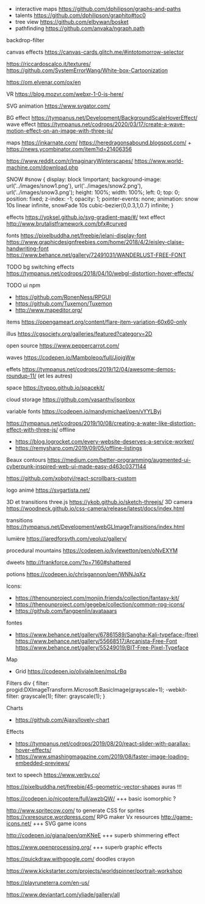 
- interactive maps https://github.com/dphilipson/graphs-and-paths
- talents https://github.com/dphilipson/graphito#toc0
- tree view https://github.com/elbywan/bosket
- pathfinding https://github.com/anvaka/ngraph.path

backdrop-filter

canvas effects https://canvas-cards.glitch.me/#intotomorrow-selector

https://riccardoscalco.it/textures/
https://github.com/SystemErrorWang/White-box-Cartoonization

https://om.elvenar.com/ox/en

VR
https://blog.mozvr.com/webxr-1-0-is-here/

SVG animation https://www.svgator.com/

BG effect https://tympanus.net/Development/BackgroundScaleHoverEffect/
wave effect https://tympanus.net/codrops/2020/03/17/create-a-wave-motion-effect-on-an-image-with-three-js/

maps https://inkarnate.com/
     https://heredragonsabound.blogspot.com/  +  https://news.ycombinator.com/item?id=21406356

https://www.reddit.com/r/ImaginaryWinterscapes/
https://www.world-machine.com/download.php

SNOW
#snow {
    display: block !important;
    background-image: url('../images/snow1.png'), url('../images/snow2.png'), url('../images/snow3.png');
    height: 100%;
    width: 100%;
    left: 0;
    top: 0;
	position: fixed;
    z-index: -1;
    opacity: 1;
    pointer-events: none;
    animation: snow 10s linear infinite, snowFade 10s cubic-bezier(0,0.3,1,0.7) infinite;
}


effects https://yoksel.github.io/svg-gradient-map/#/
text effect http://www.brutalistframework.com/bfx#curved

fonts
 https://pixelbuddha.net/freebie/jelani-display-font
 https://www.graphicdesignfreebies.com/home/2018/4/2/eisley-claise-handwriting-font
 https://www.behance.net/gallery/72491031/WANDERLUST-FREE-FONT

TODO bg switching effects https://tympanus.net/codrops/2018/04/10/webgl-distortion-hover-effects/

TODO ui npm
- https://github.com/RonenNess/RPGUI
- https://github.com/Tuxemon/Tuxemon
- http://www.mapeditor.org/

items
https://opengameart.org/content/flare-item-variation-60x60-only



illus https://cgsociety.org/galleries/featured?category=2D

open source https://www.peppercarrot.com/

waves https://codepen.io/Mamboleoo/full/JjojgWw

effets https://tympanus.net/codrops/2019/12/04/awesome-demos-roundup-11/ (et les autres)

space https://typpo.github.io/spacekit/

cloud storage https://github.com/vasanthv/jsonbox

variable fonts https://codepen.io/mandymichael/pen/vYYLByj

https://tympanus.net/codrops/2019/10/08/creating-a-water-like-distortion-effect-with-three-js/
offline
* https://blog.logrocket.com/every-website-deserves-a-service-worker/
* https://remysharp.com/2019/09/05/offline-listings

Beaux contours https://medium.com/better-programming/augmented-ui-cyberpunk-inspired-web-ui-made-easy-d463c0371144

https://github.com/xobotyi/react-scrollbars-custom

logo animé https://svgartista.net/

3D et transitions three.js https://ykob.github.io/sketch-threejs/
3D camera https://woodneck.github.io/css-camera/release/latest/docs/index.html

transitions https://tympanus.net/Development/webGLImageTransitions/index.html

lumière https://jaredforsyth.com/veoluz/gallery/

procedural mountains https://codepen.io/kylewetton/pen/oNvEXYM

dweets http://frankforce.com/?p=7160#shattered

potions https://codepen.io/chrisgannon/pen/WNNJqXz

Icons:
- https://thenounproject.com/monjin.friends/collection/fantasy-kit/
- https://thenounproject.com/gegebe/collection/common-rpg-icons/
- https://github.com/fangpenlin/avataaars

fontes
- https://www.behance.net/gallery/67861589/Sangha-Kali-typeface-(free)
https://www.behance.net/gallery/55668517/Arcanista-Free-Font
https://www.behance.net/gallery/55249019/BIT-Free-Pixel-Typeface

Map
- Grid https://codepen.io/oliviale/pen/moLrBq


Filters
div {
    filter: progid:DXImageTransform.Microsoft.BasicImage(grayscale=1);
    -webkit-filter: grayscale(1);
    filter: grayscale(1);
}

Charts
- https://github.com/Ajaxy/lovely-chart

Effects
- https://tympanus.net/codrops/2019/08/20/react-slider-with-parallax-hover-effects/
- https://www.smashingmagazine.com/2019/08/faster-image-loading-embedded-previews/

text to speech https://www.verby.co/



https://pixelbuddha.net/freebie/45-geometric-vector-shapes auras !!!

https://codepen.io/nicoptere/full/awzbQW/ +++ basic isomorphic ?

http://www.spritecow.com/  to generate CSS for sprites
https://vxresource.wordpress.com/ RPG maker Vx resources
http://game-icons.net/ +++ SVG game icons

http://codepen.io/giana/pen/qmKNeE +++ superb shimmering effect

https://www.openprocessing.org/ +++ superb graphic effects

https://quickdraw.withgoogle.com/ doodles crayon

https://www.kickstarter.com/projects/worldspinner/portrait-workshop

https://playruneterra.com/en-us/

https://www.deviantart.com/yliade/gallery/all
